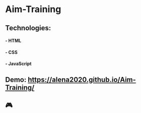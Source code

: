 # Aim-Training

## Technologies:

#### - HTML

#### - CSS

#### - JavaScript

## Demo: https://alena2020.github.io/Aim-Training/

## 🎮
